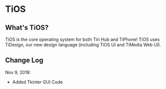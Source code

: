 # TiOS

## What's TiOS?

TiOS is the core operating system for both Tiri Hub and TiPhone! TiOS uses TiDesign, our new design language (including TiOS UI and TiMedia Web UI).

## Change Log

Nov 9, 2018:
  - Added Tkinter GUI Code
